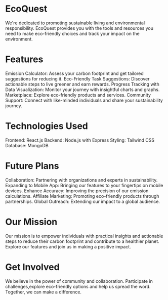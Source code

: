 # EcoQuest

We're dedicated to promoting sustainable living and environmental responsibility. EcoQuest provides you with the tools and resources you need to make eco-friendly choices and track your impact on the environment.

# Features

 Emission Calculator: Assess your carbon footprint and get tailored suggestions for reducing it.
 Eco-Friendly Task Suggestions: Discover actionable steps to live greener and earn rewards.
 Progress Tracking with Data Visualization: Monitor your journey with insightful charts and  graphs.
 Marketplace: Explore eco-friendly products and services.
 Community Support: Connect with like-minded individuals and share your sustainability journey.


# Technologies Used

 Frontend: React.js
 Backend: Node.js with Express
 Styling: Tailwind CSS
 Database: MongoDB


# Future Plans

 Collaboration: Partnering with organizations and experts in sustainability.
 Expanding to Mobile App: Bringing our features to your fingertips on mobile devices.
 Enhance Accuracy: Improving the precision of our emission calculations.
 Affiliate Marketing: Promoting eco-friendly products through partnerships.
 Global Outreach: Extending our impact to a global audience.

# Our Mission

Our mission is to empower individuals with practical insights and actionable steps to reduce their carbon footprint and contribute to a healthier planet. Explore our features and join us in making a positive impact.

# Get Involved
We believe in the power of community and collaboration. Participate in challenges,explore eco-friendly options and help us spread the word. Together, we can make a difference.









